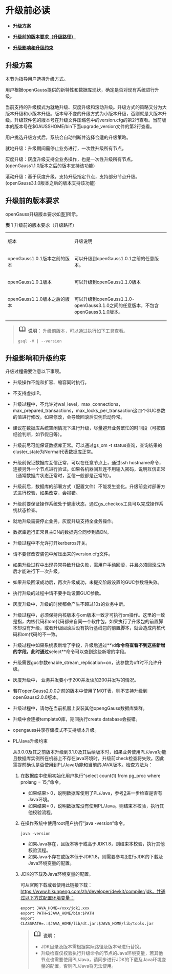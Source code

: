 # 升级前必读<a name="ZH-CN_TOPIC_0305491437"></a>

-   **[升级方案](#升级方案)**  

-   **[升级前的版本要求（升级路径）](#升级前的版本要求)**  

-   **[升级影响和升级约束](#升级影响和升级约束)**  

## 升级方案

本节为指导用户选择升级方式。

用户根据openGauss提供的新特性和数据库现状，确定是否对现有系统进行升级。

当前支持的升级模式为就地升级、灰度升级和滚动升级。升级方式的策略又分为大版本升级和小版本升级。版本号不变的升级方式为小版本升级，否则就是大版本升级。升级软件包的版本号在升级文件压缩包中的version.cfg的第2行查看。当前版本的版本号在$GAUSSHOME/bin下面upgrade_version文件的第2行查看。

用户挑选升级方式后，系统会自动判断并选择合适的升级策略。

就地升级：升级期间需停止业务进行，一次性升级所有节点。

灰度升级：灰度升级支持全业务操作，也是一次性升级所有节点。\(openGauss1.1.0版本之后的版本支持该功能\)

滚动升级：基于灰度升级，支持升级指定节点，支持部分节点升级。\(openGauss3.1.0版本之后的版本支持该功能\)

## 升级前的版本要求

openGauss升级版本要求如[表1](#table7961729)所示。

**表 1**  升级前的版本要求（升级路径）

<a name="table7961729"></a>

<table><tbody><tr id="row48398424"><td class="cellrowborder" valign="top" width="41.410000000000004%"><p id="p27958252"><a name="p27958252"></a><a name="p27958252"></a>版本</p>
</td>
<td class="cellrowborder" valign="top" width="58.589999999999996%"><p id="p50025933"><a name="p50025933"></a><a name="p50025933"></a>升级说明</p>
</td>
</tr>
<tr id="row5917164"><td class="cellrowborder" valign="top" width="41.410000000000004%"><p id="p138378421424"><a name="p138378421424"></a><a name="p138378421424"></a>openGauss1.0.1版本之前的版本</p>
</td>
<td class="cellrowborder" valign="top" width="58.589999999999996%"><p id="p33594135"><a name="p33594135"></a><a name="p33594135"></a>可以升级到openGauss1.0.1之前的任意版本。</p>
</td>
</tr>
<tr id="row1699043202811"><td class="cellrowborder" valign="top" width="41.410000000000004%"><p id="p16990230282"><a name="p16990230282"></a><a name="p16990230282"></a>openGauss1.0.1版本</p>
</td>
<td class="cellrowborder" valign="top" width="58.589999999999996%"><p id="p89903322814"><a name="p89903322814"></a><a name="p89903322814"></a>可以升级到openGauss1.1.0版本</p>
</td>
</tr>
<tr id="row10729745336"><td class="cellrowborder" valign="top" width="41.410000000000004%"><p id="p473019455316"><a name="p473019455316"></a><a name="p473019455316"></a>openGauss1.1.0版本之后的版本</p>
</td>
<td class="cellrowborder" valign="top" width="58.589999999999996%"><p id="p207301045037"><a name="p207301045037"></a><a name="p207301045037"></a>可以升级到openGauss1.1.0<span id="ph148981056131915"><a name="ph148981056131915"></a><a name="ph148981056131915"></a>-</span><span id="ph1016120202013"><a name="ph1016120202013"></a><a name="ph1016120202013"></a>openGauss3.1.0</span>之<span id="ph1423101082010"><a name="ph1423101082010"></a><a name="ph1423101082010"></a>间</span>的任意版本<span id="ph131021321192010"><a name="ph131021321192010"></a><a name="ph131021321192010"></a>，不包含</span><span id="ph4749182672019"><a name="ph4749182672019"></a><a name="ph4749182672019"></a>openGauss3.1.0</span><span id="ph4332122812016"><a name="ph4332122812016"></a><a name="ph4332122812016"></a>版本。</span></p>
</td>
</tr>
</tbody>
</table>



>![](public_sys-resources/icon-note.gif) **说明：** 
>升级前版本，可以通过执行如下工具查看。
>
>```
>gsql -V | --version
>```



## 升级影响和升级约束

升级过程需要注意以下事项。

- 升级操作不能和扩容、缩容同时执行。

- 不支持虚拟IP。

- 升级过程中，不允许对wal\_level，max\_connections，max\_prepared\_transactions，max\_locks\_per\_transaction这四个GUC参数的值进行修改。如果修改，会导致回滚后实例启动异常。

- 建议在数据库系统空闲情况下进行升级，尽量避开业务繁忙的时间段（可按照经验判断，如节假日等）。

- 升级前尽可能保证数据库正常。可以通过gs\_om -t status查询，查询结果的cluster\_state为Normal代表数据库正常。

- 升级前保证数据库互信正常，可以在任意节点上，通过ssh hostname命令，连接另外一个节点进行验证。如果各机器间互连不用输入密码，说明互信正常（通常数据库状态正常时，互信一般都是正常的）。

- 升级前后，数据库的部署方式（配置文件）不能发生变化。升级前会对部署方式进行校验，如果改变，会报错。

- 升级前要保证操作系统处于健康状态，通过gs\_checkos工具可以完成操作系统状态检查。

- 就地升级需要停止业务，灰度升级支持全业务操作。

- 数据库运行正常且主DN的数据完全同步到备DN。

- 升级过程中不允许打开kerberos开关。

- 请不要修改安装包中解压出来的version.cfg文件。

- 如果升级过程中出现异常导致升级失败，需用户手动回滚，并且必须回滚成功后才能进行下一次升级。

- 如果升级回滚成功后，再次升级成功，未提交阶段设置的GUC参数将失效。

- 执行升级的过程中请不要手动设置GUC参数。

- 灰度升级中，升级的时候都会产生不超过10s的业务中断。

- 升级过程中，必须保持内核版本与om版本一致才可执行om操作。这里的一致是指，内核代码和om代码都来自同一个软件包。如果执行了升级包的前置脚本却没有升级，或者升级回滚后没有执行基线包的前置脚本，就会造成内核代码和om代码的不一致。

- 升级过程中如果系统表新增了字段，升级后通过**\\d**命令将查看不到这些新增的字段。此时通过**select**命令可以查到这些新增的字段。

- 升级需要guc参数enable\_stream\_replication=on，该参数为off时不允许升级。

- 灰度升级中， 业务并发要小于200并发读加200并发写的情况。

- 若在openGauss2.0.0之前的版本中使用了MOT表，则不支持升级到openGauss2.0.0版本。

- 升级过程中，请勿在当前机器上安装其他opengGauss数据库集群。

- 升级中会连接template0库，期间执行create database会报错。

- opengauss共享存储模式不支持版本升级。

- PL/Java升级约束

  从3.0.0及其之前版本升级到3.1.0及其后续版本时，如果业务使用PL/Java功能且数据库实例所在机器上不存在java环境时，升级前check检查将失败。因此需提前确认是否使用到PL/Java功能和当前的JAVA版本。检查方法为：

  1. 在数据库中使用初始化用户执行“select count\(1\) from pg\_proc where prolang = 15;”命令。

     -   如果结果\> 0，说明数据库使用了PL/Java，参考[2](#li1343863405415)进一步检查是否有Java环境。
     -   如果结果= 0，说明数据库没有使用PL/Java。则结束本校验，执行其他校验流程。

  2. <a name="li1343863405415"></a>在操作系统中使用root用户执行“java -version”命令。

     ```
     java -version
     ```

     -   如果Java存在，且版本等于或高于JDK1.8，则结束本校验，执行其他校验流程。
     -   如果Java不存在或版本低于JDK1.8，则需要参考[3](#li243351914413)进行JDK的下载及Java环境变量的配置。

  3. <a name="li243351914413"></a>JDK的下载及Java环境变量的配置。

     可从官网下载或者使用此链接下载：https://www.hikunpeng.com/zh/developer/devkit/compiler/jdk，并通过以下方式配置环境变量：

     ```
     export JAVA_HOME=/xxx/jdk1.xxx
     export PATH=$JAVA_HOME/bin:$PATH 
     export CLASSPATH=.:$JAVA_HOME/lib/dt.jar:$JAVA_HOME/lib/tools.jar 
     ```

     >![](public_sys-resources/icon-note.gif) **说明：** 
     >
     >-   JDK目录及版本需根据实际路径及版本号进行替换。
     >-   升级检查仅校验执行升级命令的节点的Java环境变量，若其他节点也需要使用PL/Java，请同步进行JDK的下载及Java环境变量的配置，否则PL/Java将无法使用。



